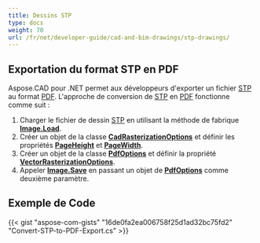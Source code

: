 ```yaml
---
title: Dessins STP
type: docs
weight: 70
url: /fr/net/developer-guide/cad-and-bim-drawings/stp-drawings/
---
```


## **Exportation du format STP en PDF**

Aspose.CAD pour .NET permet aux développeurs d'exporter un fichier [STP](https://docs.fileformat.com/3d/stp/) au format [PDF](https://docs.fileformat.com/pdf/). L'approche de conversion de [STP](https://docs.fileformat.com/3d/stp/) en [PDF](https://docs.fileformat.com/pdf/) fonctionne comme suit :

1. Charger le fichier de dessin [STP](https://docs.fileformat.com/3d/stp/) en utilisant la méthode de fabrique [**Image.Load**](https://reference.aspose.com/cad/net/aspose.cad.image/load/methods/2).
1. Créer un objet de la classe [**CadRasterizationOptions**](https://reference.aspose.com/cad/net/aspose.cad.imageoptions/cadrasterizationoptions) et définir les propriétés [**PageHeight**](https://reference.aspose.com/cad/net/aspose.cad.imageoptions/vectorrasterizationoptions/properties/pageheight) et [**PageWidth**](https://reference.aspose.com/cad/net/aspose.cad.imageoptions/vectorrasterizationoptions/properties/pagewidth).
1. Créer un objet de la classe [**PdfOptions**](https://reference.aspose.com/cad/net/aspose.cad.imageoptions/pdfoptions) et définir la propriété [**VectorRasterizationOptions**](https://reference.aspose.com/cad/net/aspose.cad.imageoptions/vectorrasterizationoptions).
1. Appeler [**Image.Save**](https://reference.aspose.com/cad/net/aspose.cad/image/methods/save/index) en passant un objet de [**PdfOptions**](https://reference.aspose.com/cad/net/aspose.cad.imageoptions/pdfoptions) comme deuxième paramètre.

## Exemple de Code

{{< gist "aspose-com-gists" "16de0fa2ea006758f25d1ad32bc75fd2" "Convert-STP-to-PDF-Export.cs" >}}
